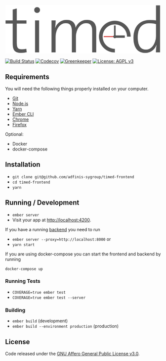 ![Timed Logo](/public/assets/logo_text.png)

[![Build Status](https://travis-ci.org/adfinis-sygroup/timed-frontend.svg?branch=master)](https://travis-ci.org/adfinis-sygroup/timed-frontend)
[![Codecov](https://codecov.io/gh/adfinis-sygroup/timed-frontend/branch/master/graph/badge.svg)](https://codecov.io/gh/adfinis-sygroup/timed-frontend)
[![Greenkeeper](https://badges.greenkeeper.io/adfinis-sygroup/timed-frontend.svg)](https://greenkeeper.io/)
[![License: AGPL v3](https://img.shields.io/badge/License-AGPL%20v3-blue.svg)](https://www.gnu.org/licenses/agpl-3.0)

## Requirements

You will need the following things properly installed on your computer.

- [Git](https://git-scm.com/)
- [Node.js](https://nodejs.org/)
- [Yarn](https://yarnpkg.com/)
- [Ember CLI](https://ember-cli.com/)
- [Chrome](https://www.google.com/chrome/)
- [Firefox](https://www.mozilla.org/firefox/)

Optional:

- Docker
- docker-compose

## Installation

- `git clone git@github.com/adfinis-sygroup/timed-frontend`
- `cd timed-frontend`
- `yarn`

## Running / Development

- `ember server`
- Visit your app at [http://localhost:4200](http://localhost:4200).

If you have a running [backend](https://github.com/adfinis-sygroup/timed-backend) you need to run

- `ember server --proxy=http://localhost:8000`
  or
- `yarn start`

If you are using docker-compose you can start the frontend and backend by running

```
docker-compose up
```

### Running Tests

- `COVERAGE=true ember test`
- `COVERAGE=true ember test --server`

### Building

- `ember build` (development)
- `ember build --environment production` (production)

## License

Code released under the [GNU Affero General Public License v3.0](LICENSE).

